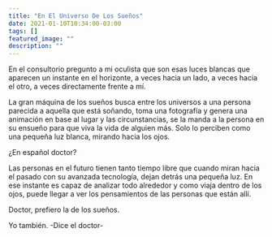 ```yaml
---
title: "En El Universo De Los Sueños"
date: 2021-01-10T10:34:00-03:00
tags: []
featured_image: ""
description: ""
---
```

En el consultorio pregunto a mi oculista que son esas luces blancas que aparecen un instante en el horizonte, a veces hacia un lado, a veces hacia el otro, a veces directamente frente a mí.

La gran máquina de los sueños busca entre los universos a una persona parecida a aquella que está soñando, toma una fotografía y genera una animación en base al lugar y las circunstancias, se la manda a la persona en su ensueño para que viva la vida de alguien más. Solo lo perciben como una pequeña luz blanca, mirando hacia los ojos.

¿En español doctor?

Las personas en el futuro tienen tanto tiempo libre que cuando miran hacia el pasado con su avanzada tecnología, dejan detrás una pequeña luz. En ese instante es capaz de analizar todo alrededor y como viaja dentro de los ojos, puede llegar a ver los pensamientos de las personas que están allí.

Doctor, prefiero la de los sueños.

Yo también. -Dice el doctor-